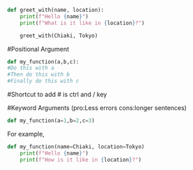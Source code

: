 ```py
def greet_with(name, location):
    print(f"Hello {name}")
    print(f"What is it like in {location}?")

    greet_with(Chiaki, Tokyo)
```

#Positional Argument
```py
def my_function(a,b,c):
#Do this with a
#Then do this with b
#Finally do this with c
```

#Shortcut to add # is ctrl and / key

#Keyword Arguments (pro:Less errors cons:longer sentences)
```py
def my_function(a=1,b=2,c=3)
```
For example,
```py
def my_function(name=Chiaki, location=Tokyo)
    print(f"Hello {name}")
    print(f"How is it like in {location}?")
```